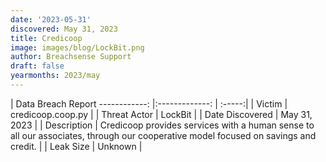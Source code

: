 ```yaml
---
date: '2023-05-31'
discovered: May 31, 2023
title: Credicoop
image: images/blog/LockBit.png
author: Breachsense Support
draft: false
yearmonths: 2023/may
---
```



| Data Breach Report
------------:     |:-------------:    | :-----:|
| Victim      | credicoop.coop.py      | 
| Threat Actor      | LockBit      | 
| Date Discovered      | May 31, 2023      | 
| Description      | Credicoop provides services with a human sense to all our associates, through our cooperative model focused on savings and credit.      | 
| Leak Size      | Unknown      | 

